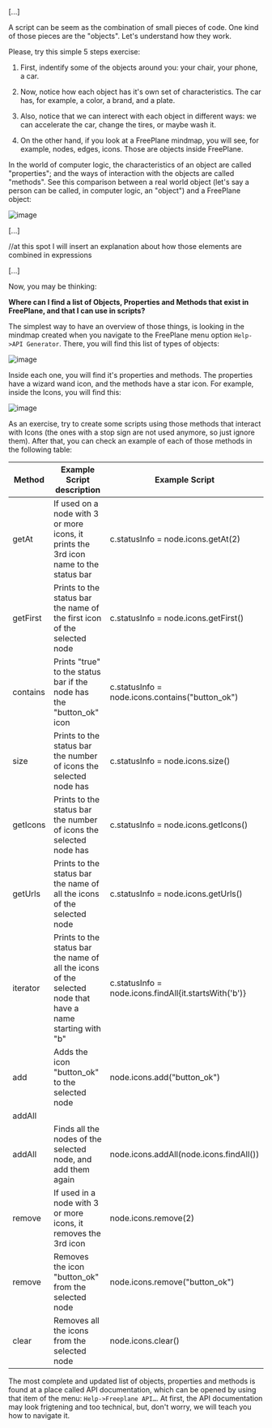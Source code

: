 [...]


A script can be seem as the combination of small pieces of code. One kind of those pieces are the "objects". Let's understand how they work. 

Please, try this simple 5 steps exercise:

1. First, indentify some of the objects around you: your chair, your phone, a car.

2. Now, notice how each object has it's own set of characteristics. The car has, for example, a color, a brand, and a plate.

3. Also, notice that we can interect with each object in different ways: we can accelerate the car, change the tires, or maybe wash it.

4. On the other hand, if you look at a FreePlane mindmap, you will see, for example, nodes, edges, icons. Those are objects inside FreePlane.

In the world of computer logic, the characteristics of an object are called "properties"; and the ways of interaction with the objects are called "methods". See this comparison between a real world object (let's say a person can be called, in computer logic, an "object") and a FreePlane object:

![image](https://user-images.githubusercontent.com/77707706/184511177-d6b4c5ba-9b82-46f3-a6c4-d65195de96dd.png)



[...]

//at this spot I will insert an explanation about how those elements are combined in expressions

[...]

Now, you may be thinking:

**Where can I find a list of Objects, Properties and Methods that exist in FreePlane, and that I can use in scripts?**

The simplest way to have an overview of those things, is looking in the  mindmap created when you navigate to the FreePlane menu option `Help->API Generator`.
There, you will find this list of types of objects:

![image](https://user-images.githubusercontent.com/77707706/184511226-5163459e-aa20-4b61-924c-c3f6908a1ed6.png)

Inside each one, you will find it's properties and methods. The properties have a wizard wand icon, and the methods have a star icon. For example, inside the Icons, you will find this:

![image](https://user-images.githubusercontent.com/77707706/184511248-9c3f4e2b-b475-40ed-a309-9367bde0abb1.png)

As an exercise, try to create some scripts using those methods that interact with Icons (the ones with a stop sign are not used anymore, so just ignore them). After that, you can check an example of each of those methods in the following table:

| Method   | Example Script description                                                                                 | Example Script                                        |
| -------- | ---------------------------------------------------------------------------------------------------------- | ----------------------------------------------------- |
| getAt    | If used on a node with 3 or more icons, it prints the 3rd icon name to the status bar                      | c.statusInfo = node.icons.getAt(2)                    |
| getFirst | Prints to the status bar the name of the first icon of the selected node                                   | c.statusInfo = node.icons.getFirst()                  |
| contains | Prints "true" to the status bar if the node has the "button\_ok" icon                                      | c.statusInfo = node.icons.contains("button\_ok")      |
| size     | Prints to the status bar the number of icons the selected node has                                         | c.statusInfo = node.icons.size()                      |
| getIcons | Prints to the status bar the number of icons the selected node has                                         | c.statusInfo = node.icons.getIcons()                  |
| getUrls  | Prints to the status bar the name of all the icons of the selected node                                    | c.statusInfo = node.icons.getUrls()                   |
| iterator | Prints to the status bar the name of all the icons of the selected node that have a name starting with "b" | c.statusInfo = node.icons.findAll{it.startsWith('b')} |
| add      | Adds the icon "button\_ok" to the selected node                                                            | node.icons.add("button\_ok")                          |
| addAll   |                                                                                                            |                                                       |
| addAll   | Finds all the nodes of the selected node, and add them again                                               | node.icons.addAll(node.icons.findAll())               |
| remove   | If used in a node with 3 or more icons, it removes the 3rd icon                                            | node.icons.remove(2)                                  |
| remove   | Removes the icon "button\_ok" from the selected node                                                       | node.icons.remove("button\_ok")                       |
| clear    | Removes all the icons from the selected node                                                               | node.icons.clear()                                    |

The most complete and updated list of objects, properties and methods is found at a place called API documentation, which can be opened by using that item of the menu: `Help->Freeplane API…`. At first, the API documentation may look frigtening and too technical, but, don't worry, we will teach you how to navigate it.

